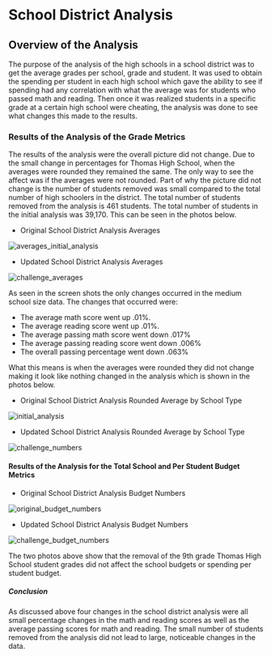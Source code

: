 # School District Analysis

## Overview of the Analysis
The purpose of the analysis of the high schools in a school district was to get the average grades per school, grade and student. It was used to obtain the spending per student in each high school which gave the ability to see if spending had any correlation with what the average was for students who passed math and reading. Then once it was realized students in a specific grade at a certain high school were cheating, the analysis was done to see what changes this made to the results. 

### Results of the Analysis of the Grade Metrics
The results of the analysis were the overall picture did not change. Due to the small change in percentages for Thomas High School, when the averages were rounded they remained the same. The only way to see the affect was if the averages were not rounded. Part of why the picture did not change is the number of students removed was small compared to the total number of high schoolers in the district. The total number of students removed from the analysis is 461 students. The total number of students in the initial analysis was 39,170. This can be seen in the photos below.

- Original School District Analysis Averages

![averages_initial_analysis](https://user-images.githubusercontent.com/105513491/175097709-5c22c0f8-7b10-4920-93ee-bb3466ea71ac.png)

- Updated School District Analysis Averages

![challenge_averages](https://user-images.githubusercontent.com/105513491/175097732-bd755b76-a9d3-4c73-9e90-585c495b0e80.png)

As seen in the screen shots the only changes occurred in the medium school size data. The changes that occurred were:

- The average math score went up .01%. 
- The average reading score went up .01%.
- The average passing math score went down .017%
- The average passing reading score went down .006%
- The overall passing percentage went down .063%

What this means is when the averages were rounded they did not change making it look like nothing changed in the analysis which is shown in the photos below. 

- Original School District Analysis Rounded Average by School Type

![initial_analysis](https://user-images.githubusercontent.com/105513491/175099795-0b053a20-46a5-4c0d-a792-33a12ebeb764.png)

- Updated School District Analysis Rounded Average by School Type

![challenge_numbers](https://user-images.githubusercontent.com/105513491/175099893-92332454-1023-4008-b210-cba34509b2fb.png)

#### Results of the Analysis for the Total School and Per Student Budget Metrics

- Original School District Analysis Budget Numbers

![original_budget_numbers](https://user-images.githubusercontent.com/105513491/175101663-a49a91e0-e55e-4aad-bda6-4beee487ba81.png)

- Updated School District Analysis Budget Numbers

![challenge_budget_numbers](https://user-images.githubusercontent.com/105513491/175101715-da042715-061a-464c-af9b-d2d0b834aec4.png)

The two photos above show that the removal of the 9th grade Thomas High School student grades did not affect the school budgets or spending per student budget.

##### Conclusion

As discussed above four changes in the school district analysis were all small percentage changes in the math and reading scores as well as the average passing scores for math and reading.  The small number of students removed from the analysis did not lead to large, noticeable changes in the data. 
